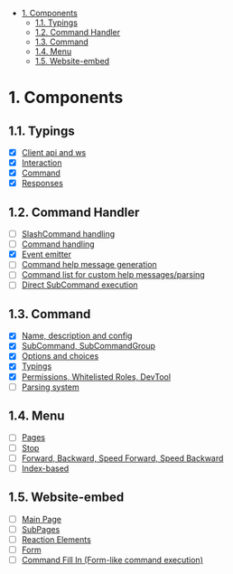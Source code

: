 - [1. Components](#1-components)
  - [1.1. Typings](#11-typings)
  - [1.2. Command Handler](#12-command-handler)
  - [1.3. Command](#13-command)
  - [1.4. Menu](#14-menu)
  - [1.5. Website-embed](#15-website-embed)

# 1. Components

## 1.1. Typings
- [X] <U>Client api and ws</U>
- [X] <U>Interaction</U>
- [X] <U>Command</U>
- [X] <U>Responses</U>

## 1.2. Command Handler
- [ ] <U>SlashCommand handling</U>
- [ ] <U>Command handling</U>
- [X] <U>Event emitter</U>
- [ ] <U>Command help message generation</U>
- [ ] <U>Command list for custom help messages/parsing</U>
- [ ] <U>Direct SubCommand execution</U>

## 1.3. Command
- [X] <U>Name, description and config</U>
- [X] <U>SubCommand, SubCommandGroup</U>
- [X] <U>Options and choices</U>
- [X] <U>Typings</U>
- [X] <U>Permissions, Whitelisted Roles, DevTool</U>
- [ ] <U>Parsing system</U>

## 1.4. Menu
- [ ] <U>Pages</U>
- [ ] <U>Stop</U>
- [ ] <U>Forward, Backward, Speed Forward, Speed Backward</U>
- [ ] <U>Index-based</U>

## 1.5. Website-embed
- [ ] <U>Main Page</U>
- [ ] <U>SubPages</U>
- [ ] <U>Reaction Elements</U>
- [ ] <U>Form</U>
- [ ] <U>Command Fill In (Form-like command execution)</U>